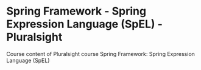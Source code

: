 # Spring Framework - Spring Expression Language (SpEL) - Pluralsight
 Course content of Pluralsight course Spring Framework: Spring Expression Language (SpEL)
